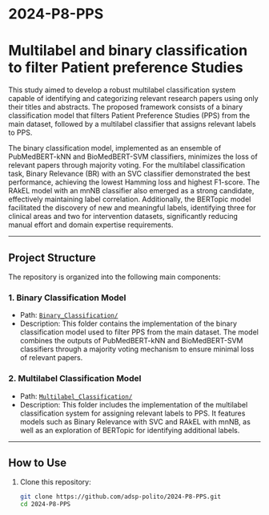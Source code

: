 # 2024-P8-PPS

# Multilabel and binary classification to filter Patient preference Studies

This study aimed to develop a robust multilabel classification system capable of identifying and categorizing relevant research papers using only their titles and abstracts. The proposed framework consists of a binary classification model that filters Patient Preference Studies (PPS) from the main dataset, followed by a multilabel classifier that assigns relevant labels to PPS.

The binary classification model, implemented as an ensemble of PubMedBERT-kNN and BioMedBERT-SVM classifiers, minimizes the loss of relevant papers through majority voting. For the multilabel classification task, Binary Relevance (BR) with an SVC classifier demonstrated the best performance, achieving the lowest Hamming loss and highest F1-score. The RAkEL model with an mnNB classifier also emerged as a strong candidate, effectively maintaining label correlation. Additionally, the BERTopic model facilitated the discovery of new and meaningful labels, identifying three for clinical areas and two for intervention datasets, significantly reducing manual effort and domain expertise requirements.


---

## Project Structure

The repository is organized into the following main components:

### 1. **Binary Classification Model**
   - Path: [`Binary_Classification/`](PPS-BC/)
   - Description: This folder contains the implementation of the binary classification model used to filter PPS from the main dataset. The model combines the outputs of PubMedBERT-kNN and BioMedBERT-SVM classifiers through a majority voting mechanism to ensure minimal loss of relevant papers.

### 2. **Multilabel Classification Model**
   - Path: [`Multilabel_Classification/`](PPS-MLC/)
   - Description: This folder includes the implementation of the multilabel classification system for assigning relevant labels to PPS. It features models such as Binary Relevance with SVC and RAkEL with mnNB, as well as an exploration of BERTopic for identifying additional labels.

---

## How to Use

1. Clone this repository:
   ```bash
   git clone https://github.com/adsp-polito/2024-P8-PPS.git
   cd 2024-P8-PPS
